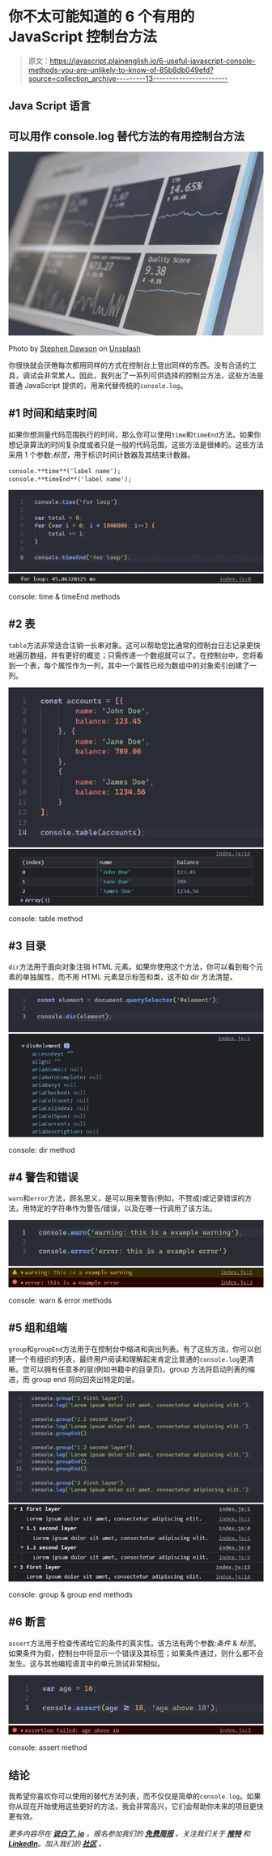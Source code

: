 # 你不太可能知道的 6 个有用的 JavaScript 控制台方法

> 原文：<https://javascript.plainenglish.io/6-useful-javascript-console-methods-you-are-unlikely-to-know-of-85b8db049efd?source=collection_archive---------13----------------------->

## Java Script 语言

## 可以用作 console.log 替代方法的有用控制台方法

![](img/f5617daee8f142a01bfbd98c8ecc6c4b.png)

Photo by [Stephen Dawson](https://unsplash.com/@dawson2406?utm_source=medium&utm_medium=referral) on [Unsplash](https://unsplash.com?utm_source=medium&utm_medium=referral)

你很快就会厌倦每次都用同样的方式在控制台上登出同样的东西。没有合适的工具，调试会非常累人。因此，我列出了一系列可供选择的控制台方法，这些方法是普通 JavaScript 提供的，用来代替传统的`console.log`。

## #1 时间和结束时间

如果你想测量代码范围执行的时间，那么你可以使用`time`和`timeEnd`方法。如果你想记录算法的时间复杂度或者只是一般的代码范围，这些方法是很棒的。这些方法采用 1 个参数:*标签*，用于标识时间计数器及其结束计数器。

```
console.**time**('label name');
console.**timeEnd**('label name');
```

![](img/ffc4354221ab0cfcd4019ac68f67f353.png)![](img/1b1c36fbfb1191272be17e42b04b3bd8.png)

console: time & timeEnd methods

## #2 表

`table`方法非常适合注销一长串对象。这可以帮助您比通常的控制台日志记录更快地遍历数组，并有更好的概览；只需传递一个数组就可以了。在控制台中，您将看到一个表，每个属性作为一列，其中一个属性已经为数组中的对象索引创建了一列。

![](img/4d2dbf58ef3e42fee4da28ba5486e765.png)![](img/32a05c649af6fd0a9bbf5603aa2bb79d.png)

console: table method

## #3 目录

`dir`方法用于面向对象注销 HTML 元素。如果你使用这个方法，你可以看到每个元素的单独属性，而不用 HTML 元素显示标签和类，这不如 dir 方法清楚。

![](img/af8b776e53a9de15effb567448d00907.png)![](img/c2846d003c2673f8b02e8dac4e502e4e.png)

console: dir method

## #4 警告和错误

`warn`和`error`方法，顾名思义，是可以用来警告(例如，不赞成)或记录错误的方法，用特定的字符串作为警告/错误，以及在哪一行调用了该方法。

![](img/8be3616e98a43becaf352336601cbc6c.png)![](img/88df0dedfa6065fad7bc4384abc1a293.png)

console: warn & error methods

## #5 组和组端

`group`和`groupEnd`方法用于在控制台中缩进和突出列表。有了这些方法，你可以创建一个有组织的列表，最终用户阅读和理解起来肯定比普通的`console.log`更清晰。您可以拥有任意多的层(例如书籍中的目录页)。group 方法将启动列表的缩进，而 group end 将向回突出特定的层。

![](img/c9b748afc06017ba681fd77a134ff078.png)![](img/eabe27f14f5be4d51d0e4278fcf37fa0.png)

console: group & group end methods

## #6 断言

`assert`方法用于检查传递给它的条件的真实性。该方法有两个参数:*条件* & *标签*。如果条件为假，控制台中将显示一个错误及其标签；如果条件通过，则什么都不会发生。这与其他编程语言中的单元测试非常相似。

![](img/ed4c8237a6ef0ff816365e7f7f5914ac.png)![](img/98a48158b65683a4e5ea3be9263d2b68.png)

console: assert method

## **结论**

我希望你喜欢你可以使用的替代方法列表，而不仅仅是简单的`console.log`。如果你从现在开始使用这些更好的方法，我会非常高兴，它们会帮助你未来的项目更快更有效。

*更多内容尽在* [***说白了. io***](https://plainenglish.io/) *。报名参加我们的* [***免费周报***](http://newsletter.plainenglish.io/) *。关注我们关于* [***推特***](https://twitter.com/inPlainEngHQ) *和*[***LinkedIn***](https://www.linkedin.com/company/inplainenglish/)*。加入我们的* [***社区***](https://discord.gg/GtDtUAvyhW) *。*